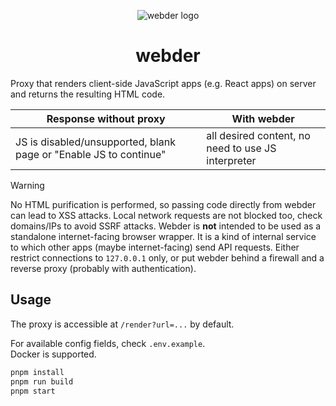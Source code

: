 <div align="center">
  
  ![webder logo](https://github.com/TxtDot/.github/raw/main/imgs/webder.png)
  
  # webder
  
</div>

Proxy that renders client-side JavaScript apps (e.g. React apps) on server and returns the resulting HTML code.

| Response without proxy                                            | With webder                                        |
| ----------------------------------------------------------------- | -------------------------------------------------- |
| JS is disabled/unsupported, blank page or "Enable JS to continue" | all desired content, no need to use JS interpreter |

> [!WARNING]
> No HTML purification is performed, so passing code directly from webder can lead to XSS attacks. Local network requests are not blocked too, check domains/IPs to avoid SSRF attacks.
> Webder is **not** intended to be used as a standalone internet-facing browser wrapper. It is a kind of internal service to which other apps (maybe internet-facing) send API requests. Either restrict connections to `127.0.0.1` only, or put webder behind a firewall and a reverse proxy (probably with authentication).

## Usage

The proxy is accessible at `/render?url=...` by default.

For available config fields, check `.env.example`.  
Docker is supported.

```bash
pnpm install
pnpm run build
pnpm start
```
